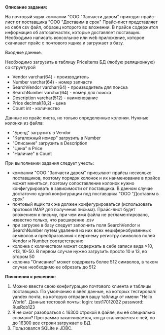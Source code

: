 **Описание задания:**

На почтовый ящик компании "ООО "Запчасти даром" приходит прайс-лист от поставщика "ООО "Доставим в срок"
Прайс-лист представляет из себя csv файл, образец которого во вложении. В прайсе содержится информация об автозапчастях, которые доставляет поставщик.
Необходимо написать консольное или web приложение, которое скачивает прайс с почтового ящика и загружает в базу.

Входные данные.

Необходимо загрузить в таблицу PriceItems БД (любую реляционную) со структурой
- Vendor varchar(64) - производитель
- Number varchar(64) - номер запчасти
- SearchVendor varchar(64) - производитель для поиска
- SearchNumber varchar(64) - номер для поиска
- Description varchar(512) - наименование
- Price decimal(18,2) - цена
- Count int - количество

Данные из прайс листа, но только определенные колонки.
Нужные колонки из файла:
- "Бренд" загрузить в Vendor
- "Каталожный номер" загрузить в Number
- "Описание" загрузить в Description
- "Цена" в Price
- "Наличие" в Count

При выполнении задания следует учесть:
- компании "ООО "Запчасти даром" присылают прайсы несколько поставщиков, поэтому порядок колонок и их наименование
в прайсе может меняться, поэтому сопоставление колонок нужно конфигурировать в зависимости от поставщика. В данном случае
достаточно одной конфигурации под поставщика "ООО "Доставим в срок"
- почтовый ящик так же должен конфигурироваться (использовать протокол IMAP для получения письма).
Прайс-лист будет вложением к письму, при чем имя файла не регламентировано, известно только, что расширение .csv
- при загрузке в базу следует заполнить поля SearchVendor и SearchNumber путем удаления из них всех нецифернобуквенных символов
и преобразования к верхнему регистру символов полей Vendor и Number соответственно
- колонка с количеством может содержать в себе записи вида >10, <13, 10-50. В первом случае нужно загрузить просто 10 и 13, во втором 50
- колонка "Описание" может содержать более 512 символов, в таком случае необходимо ее обрезать до 512

**Пояснения к решению:**

1. Можно ввести свою конфигурацию почтового клиента и таблицы поставщика. По умолчанию я ввёл данные, на которых тестировал: yandex почта, на которую отправил вашу таблицу от имени "Hello World".
Данные тестовой почты:
   login: test17012022
   password: RusRob123
2. Я не смог разобраться с 16300 строкой в файле, вы её специально сломали? Программа заканчивается, когда сталкивается с ней, но до 16300 все строки загружает в БД.
3. Пользовался SQLite и JDBC.
